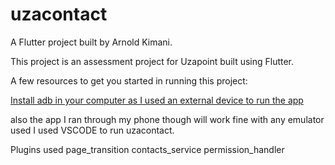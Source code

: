 # uzacontact

A Flutter project built by Arnold Kimani.

This project is an assessment project for Uzapoint built using Flutter.

A few resources to get you started in running this project:

[Install adb in your computer as I used an external device to run the app](https://www.youtube.com/watch?v=KTYnq5dEJBs)

also the app I ran through my phone though will work fine with any emulator used
I used VSCODE to run uzacontact.


Plugins used
  page_transition
  contacts_service
  permission_handler


